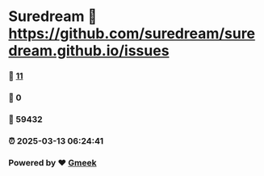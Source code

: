 # Suredream :link: https://github.com/suredream/suredream.github.io/issues 
### :page_facing_up: [11](https://github.com/suredream/suredream.github.io/issues/tag.html) 
### :speech_balloon: 0 
### :hibiscus: 59432 
### :alarm_clock: 2025-03-13 06:24:41 
### Powered by :heart: [Gmeek](https://github.com/Meekdai/Gmeek)
